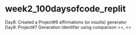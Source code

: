 # week2_100daysofcode_replit
Day8: Created a Project#6 affirmations (or insults) generator<br/> 
Day9: Project#7 Generation Identifier using comparison >=, <=<br/>
